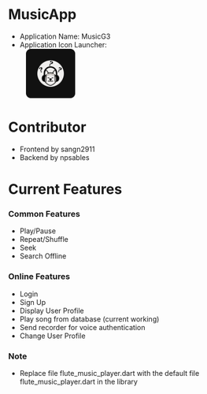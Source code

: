 # MusicApp
- Application Name: MusicG3  
- Application Icon Launcher:  
&nbsp;&nbsp;&nbsp;<img src="https://github.com/sangn2911/MusicApp/blob/dev/android/app/src/main/res/drawable-mdpi/ic_launcher_background.png" width="100">

# Contributor
- Frontend by sangn2911
- Backend by npsables


# Current Features
### Common Features
- Play/Pause  
- Repeat/Shuffle
- Seek  
- Search Offline

### Online Features
- Login  
- Sign Up  
- Display User Profile
- Play song from database (current working)
- Send recorder for voice authentication
- Change User Profile

### Note
- Replace file flute_music_player.dart with the default file flute_music_player.dart in the library
